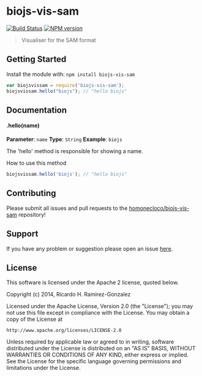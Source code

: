 # biojs-vis-sam

[![Build Status](https://secure.travis-ci.org/homonecloco/biojs-vis-sam.png?branch=master)](http://travis-ci.org/homonecloco/biojs-vis-sam)
[![NPM version](https://badge-me.herokuapp.com/api/npm/biojs-vis-sam.png)](http://badges.enytc.com/for/npm/biojs-vis-sam) 

> Visualiser for the SAM format 

## Getting Started
Install the module with: `npm install biojs-vis-sam`

```javascript
var biojsvissam = require('biojs-vis-sam');
biojsvissam.hello("biojs"); // "hello biojs"
```

## Documentation

#### .hello(name)

**Parameter**: `name`
**Type**: `String`
**Example**: `biojs`

The 'hello' method is responsible for showing a name.

How to use this method

```javascript
biojsvissam.hello('biojs'); // "hello biojs"
```

## Contributing

Please submit all issues and pull requests to the [homonecloco/biojs-vis-sam](http://github.com/homonecloco/biojs-vis-sam) repository!

## Support
If you have any problem or suggestion please open an issue [here](https://github.com/homonecloco/biojs-vis-sam/issues).

## License 


This software is licensed under the Apache 2 license, quoted below.

Copyright (c) 2014, Ricardo H. Ramirez-Gonzalez 

Licensed under the Apache License, Version 2.0 (the "License"); you may not
use this file except in compliance with the License. You may obtain a copy of
the License at

    http://www.apache.org/licenses/LICENSE-2.0

Unless required by applicable law or agreed to in writing, software
distributed under the License is distributed on an "AS IS" BASIS, WITHOUT
WARRANTIES OR CONDITIONS OF ANY KIND, either express or implied. See the
License for the specific language governing permissions and limitations under
the License.
